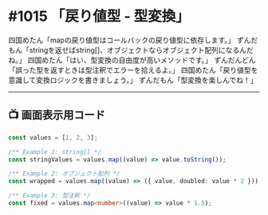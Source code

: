 # #1015 「戻り値型 - 型変換」

四国めたん「mapの戻り値型はコールバックの戻り値型に依存します。」
ずんだもん「stringを返せばstring[]、オブジェクトならオブジェクト配列になるんだね。」
四国めたん「はい、型変換の自由度が高いメソッドです。」
ずんだんどん「誤った型を返すときは型注釈でエラーを拾えるよ。」
四国めたん「戻り値型を意識して変換ロジックを書きましょう。」
ずんだもん「型変換を楽しんでね！」

---

## 📺 画面表示用コード

```typescript
const values = [1, 2, 3];

/** Example 1: string[] */
const stringValues = values.map((value) => value.toString());

/** Example 2: オブジェクト配列 */
const wrapped = values.map((value) => ({ value, doubled: value * 2 }));

/** Example 3: 型注釈 */
const fixed = values.map<number>((value) => value * 1.5);
```
